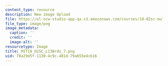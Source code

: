 ```yaml
---
content_type: resource
description: New image Upload
file: https://ol-ocw-studio-app-qa.s3.amazonaws.com/courses/18-02sc-multivariable-calculus-fall-2010/78a29d5f11304c9c481d79a655e4cb16_MIT18_02SC_L13Brds_7.png
file_type: image/png
image_metadata:
  caption: ''
  credit: ''
  image-alt: ''
resourcetype: Image
title: MIT18_02SC_L13Brds_7.png
uid: 78a29d5f-1130-4c9c-481d-79a655e4cb16
---
```

